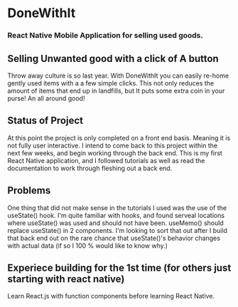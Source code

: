 # DoneWithIt
### React Native Mobile Application for selling used goods. 

## Selling Unwanted good with a click of A button 
Throw away culture is so last year. With DoneWithIt you can easily re-home gently used items with a a few simple clicks. 
This not only reduces the amount of items that end up in landfills, but It puts some extra coin in your purse! An all around good!

## Status of Project 
At this point the project is only completed on a front end basis. Meaning it is not fully user interactive. 
I intend to come back to this project within the next few weeks, and begin working through the back end. 
This is my first React Native application, and I followed tutorials as well as read the documentation to work through fleshing out a back end. 

## Problems 

One thing that did not make sense in the tutorials I used was the use of the useState() hook. I'm quite familiar with hooks, and found serveal locations where useState()
was used and should not have been. useMemo() should replace useState() in 2 components. I'm looking to sort that out after I build that back end out on the rare chance that
useState()'s behavior changes with actual data (if so I 100 % would like to know why.) 

## Experiece building for the 1st time (for others just starting with react native)

Learn React.js with function components before learning React Native.   

